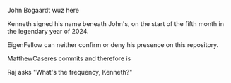 John Bogaardt wuz here

Kenneth signed his name beneath John's, on the start of the fifth month in the legendary year of 2024.

EigenFellow can neither confirm or deny his presence on this repository.

MatthewCaseres commits and therefore is

Raj asks "What's the frequency, Kenneth?"
